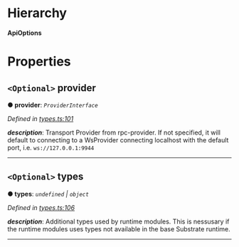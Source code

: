 

# Hierarchy

**ApiOptions**

# Properties

<a id="provider"></a>

## `<Optional>` provider

**● provider**: *`ProviderInterface`*

*Defined in [types.ts:101](https://github.com/polkadot-js/api/blob/661cb3c/packages/api/src/types.ts#L101)*

*__description__*: Transport Provider from rpc-provider. If not specified, it will default to connecting to a WsProvider connecting localhost with the default port, i.e. `ws://127.0.0.1:9944`

___
<a id="types"></a>

## `<Optional>` types

**● types**: *`undefined` | `object`*

*Defined in [types.ts:106](https://github.com/polkadot-js/api/blob/661cb3c/packages/api/src/types.ts#L106)*

*__description__*: Additional types used by runtime modules. This is nessusary if the runtime modules uses types not available in the base Substrate runtime.

___


